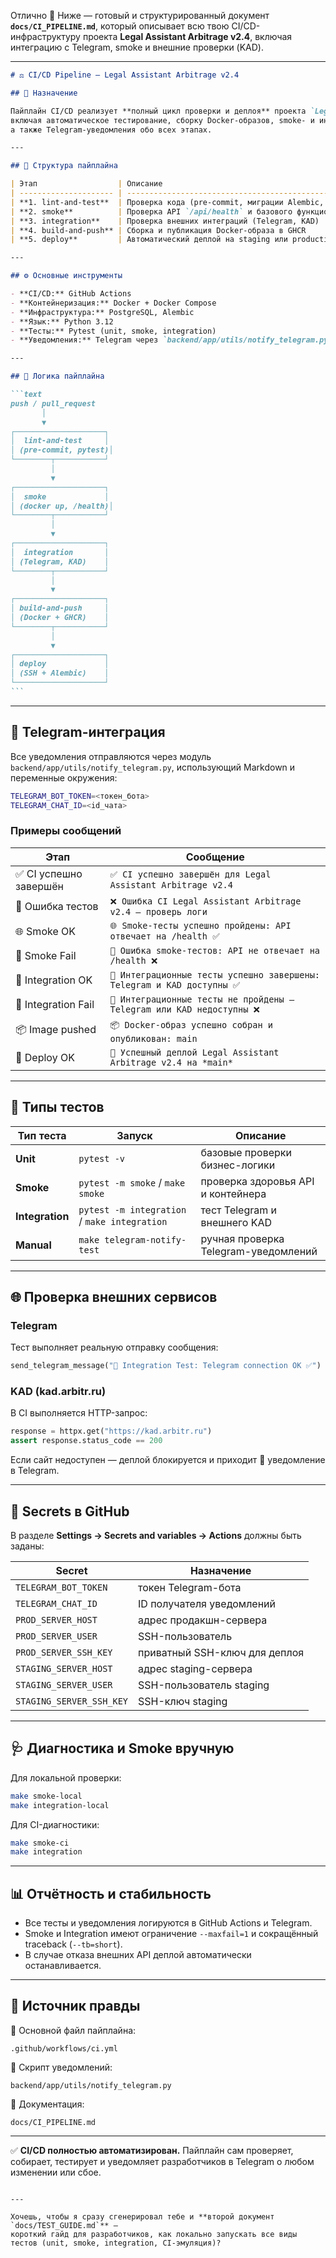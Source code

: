 Отлично 💼
Ниже — готовый и структурированный документ **`docs/CI_PIPELINE.md`**,
который описывает всю твою CI/CD-инфраструктуру проекта
**Legal Assistant Arbitrage v2.4**, включая интеграцию с Telegram, smoke и внешние проверки (KAD).

---

````markdown
# ⚖️ CI/CD Pipeline — Legal Assistant Arbitrage v2.4

## 📘 Назначение

Пайплайн CI/CD реализует **полный цикл проверки и деплоя** проекта `Legal Assistant Arbitrage`,  
включая автоматическое тестирование, сборку Docker-образов, smoke- и интеграционные тесты,  
а также Telegram-уведомления обо всех этапах.

---

## 🧩 Структура пайплайна

| Этап                  | Описание                                                          | Telegram уведомление                  |
| --------------------- | ----------------------------------------------------------------- | ------------------------------------- |
| **1. lint-and-test**  | Проверка кода (pre-commit, миграции Alembic, unit-тесты)          | ✅ успех / ❌ ошибка                  |
| **2. smoke**          | Проверка API `/api/health` и базового функционирования контейнера | ✅ API отвечает / 🚨 ошибка           |
| **3. integration**    | Проверка внешних интеграций (Telegram, KAD)                       | 🧩 успех / 🚨 сбой внешнего сервиса   |
| **4. build-and-push** | Сборка и публикация Docker-образа в GHCR                          | 📦 образ собран и опубликован         |
| **5. deploy**         | Автоматический деплой на staging или production-сервер            | 🚀 успешный деплой / ❌ ошибка деплоя |

---

## ⚙️ Основные инструменты

- **CI/CD:** GitHub Actions
- **Контейнеризация:** Docker + Docker Compose
- **Инфраструктура:** PostgreSQL, Alembic
- **Язык:** Python 3.12
- **Тесты:** Pytest (unit, smoke, integration)
- **Уведомления:** Telegram через `backend/app/utils/notify_telegram.py`

---

## 🧠 Логика пайплайна

```text
push / pull_request
       │
       ▼
┌────────────────────┐
│  lint-and-test     │
│ (pre-commit, pytest)│
└────────┬───────────┘
         │
         ▼
┌────────────────────┐
│  smoke             │
│ (docker up, /health)│
└────────┬───────────┘
         │
         ▼
┌────────────────────┐
│  integration       │
│ (Telegram, KAD)    │
└────────┬───────────┘
         │
         ▼
┌────────────────────┐
│ build-and-push     │
│ (Docker + GHCR)    │
└────────┬───────────┘
         │
         ▼
┌────────────────────┐
│ deploy             │
│ (SSH + Alembic)    │
└────────────────────┘
```
````

---

## 🔔 Telegram-интеграция

Все уведомления отправляются через модуль
`backend/app/utils/notify_telegram.py`,
использующий Markdown и переменные окружения:

```bash
TELEGRAM_BOT_TOKEN=<токен_бота>
TELEGRAM_CHAT_ID=<id_чата>
```

### Примеры сообщений

| Этап                   | Сообщение                                                               |
| ---------------------- | ----------------------------------------------------------------------- |
| ✅ CI успешно завершён | `✅ CI успешно завершён для Legal Assistant Arbitrage v2.4`             |
| 🚨 Ошибка тестов       | `❌ Ошибка CI Legal Assistant Arbitrage v2.4 — проверь логи`            |
| 🌐 Smoke OK            | `🌐 Smoke-тесты успешно пройдены: API отвечает на /health ✅`           |
| 🚨 Smoke Fail          | `🚨 Ошибка smoke-тестов: API не отвечает на /health ❌`                 |
| 🧩 Integration OK      | `🧩 Интеграционные тесты успешно завершены: Telegram и KAD доступны ✅` |
| 🚨 Integration Fail    | `🚨 Интеграционные тесты не пройдены — Telegram или KAD недоступны ❌`  |
| 📦 Image pushed        | `📦 Docker-образ успешно собран и опубликован: main`                    |
| 🚀 Deploy OK           | `🚀 Успешный деплой Legal Assistant Arbitrage v2.4 на *main*`           |

---

## 🧪 Типы тестов

| Тип теста       | Запуск                                       | Описание                             |
| --------------- | -------------------------------------------- | ------------------------------------ |
| **Unit**        | `pytest -v`                                  | базовые проверки бизнес-логики       |
| **Smoke**       | `pytest -m smoke` / `make smoke`             | проверка здоровья API и контейнера   |
| **Integration** | `pytest -m integration` / `make integration` | тест Telegram и внешнего KAD         |
| **Manual**      | `make telegram-notify-test`                  | ручная проверка Telegram-уведомлений |

---

## 🌐 Проверка внешних сервисов

### Telegram

Тест выполняет реальную отправку сообщения:

```python
send_telegram_message("🧩 Integration Test: Telegram connection OK ✅")
```

### KAD (kad.arbitr.ru)

В CI выполняется HTTP-запрос:

```python
response = httpx.get("https://kad.arbitr.ru")
assert response.status_code == 200
```

Если сайт недоступен — деплой блокируется и приходит 🚨 уведомление в Telegram.

---

## 🔐 Secrets в GitHub

В разделе
**Settings → Secrets and variables → Actions**
должны быть заданы:

| Secret                   | Назначение                    |
| ------------------------ | ----------------------------- |
| `TELEGRAM_BOT_TOKEN`     | токен Telegram-бота           |
| `TELEGRAM_CHAT_ID`       | ID получателя уведомлений     |
| `PROD_SERVER_HOST`       | адрес продакшн-сервера        |
| `PROD_SERVER_USER`       | SSH-пользователь              |
| `PROD_SERVER_SSH_KEY`    | приватный SSH-ключ для деплоя |
| `STAGING_SERVER_HOST`    | адрес staging-сервера         |
| `STAGING_SERVER_USER`    | SSH-пользователь staging      |
| `STAGING_SERVER_SSH_KEY` | SSH-ключ staging              |

---

## 🩺 Диагностика и Smoke вручную

Для локальной проверки:

```bash
make smoke-local
make integration-local
```

Для CI-диагностики:

```bash
make smoke-ci
make integration
```

---

## 📊 Отчётность и стабильность

- Все тесты и уведомления логируются в GitHub Actions и Telegram.
- Smoke и Integration имеют ограничение `--maxfail=1` и сокращённый traceback (`--tb=short`).
- В случае отказа внешних API деплой автоматически останавливается.

---

## 🧾 Источник правды

📁 Основной файл пайплайна:

```
.github/workflows/ci.yml
```

📁 Скрипт уведомлений:

```
backend/app/utils/notify_telegram.py
```

📁 Документация:

```
docs/CI_PIPELINE.md
```

---

✅ **CI/CD полностью автоматизирован.**
Пайплайн сам проверяет, собирает, тестирует и уведомляет разработчиков в Telegram
о любом изменении или сбое.

```

---

Хочешь, чтобы я сразу сгенерировал тебе и **второй документ `docs/TEST_GUIDE.md`** —
короткий гайд для разработчиков, как локально запускать все виды тестов (unit, smoke, integration, CI-эмуляция)?
```
